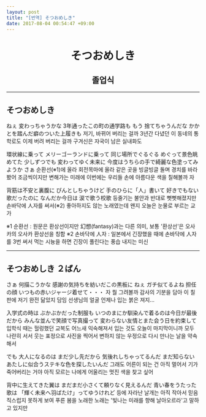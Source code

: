 ```yaml
---
layout: post
title: "[번역] そつおめしき"
date: 2017-08-04 00:54:47 +09:00
---
```


<h1 align="center">そつおめしき</h1>
<h2 align="center">졸업식</h2>

---

## そつおめしき

ねぇ 変わっちゃうかな
3年通ったこの町の通学路も
もう 捨てちゃうんだな
かかとを踏んだ癖のついた上履きも
저기, 바뀌어 버리는 걸까
3년간 다녔던 이 동네의 통학로도
이제 버려 버리는 걸까
구겨신은 자국이 남은 실내화도

環状線に乗って メリーゴーランドに乗って
同じ場所でぐるぐる めぐって景色眺めてた
少しずつでも 変わってゆく未来に
今度はうちらの手で綺麗な色塗ってみようか さぁ
순환선(※1)에 올라 회전목마에 올라
같은 곳을 빙글빙글 돌며 경치를 바라봤어
조금씩이지만 변해가는 미래에
이번에는 우리들 손에 아름다운 색을 칠해볼까 자

背筋は不安と裏腹に ぴんとしちゃうけど
手のひらに「人」書いて
好きでもない歌だったのに なんだか今日は
涙で歌う校歌
등줄기는 불안과 반대로 뻣뻣해졌지만
손바닥에 人자를 써서(※2)
좋아하지도 않는 노래였는데 왠지 오늘은
눈물로 부르는 교가

※1 순환선 : 원문은 환상선이지만 幻想(fantasy)과는 다른 의미, 보통 '환상선'은 오사카의 오사카 환상선을 칭함
※2 손바닥에 人자 : 일본에서 긴장했을 때에 손바닥에 人자를 3번 써서 먹는 시늉을 하면 긴장이 풀린다는 풍습 내지는 미신

---

## そつおめしき ２ばん

さぁ 何描こうかな
感謝の気持ちを紡いだこの黒板に
ねぇ ガチ似てるよね
担任の顔 いつもの赤いジャージ着せて・・・
자 뭘 그려볼까
감사의 기분을 담아 이 칠판에
저기 완전 닮았지
담임 선생님의 얼굴 언제나 입는 붉은 져지…

入学式の時は ぶかぶかだった制服も
いつのまにか馴染んで着るのは今日が最後だから
みんな並んで笑顔で写真撮って
変わらない友情とまた会う日を約束して
입학식 때는 헐렁했던 교복도
어느새 익숙해져서 입는 것도 오늘이 마지막이니까
모두 나란히 서서 웃는 표정으로 사진을 찍어서
변하지 않는 우정으로 다시 만나는 날을 약속해서

でも 大人になるのは まだ少し先だから
気後れしちゃってるんだ
まだ知らないあたしに似合うステキな色を探したいんだ
그래도 어른이 되는 건 아직 멀어서
기가 죽어버리는 거야
아직 모르는 나에게 어울리는 멋진 색을 찾고 싶어

背中に生えてきた翼は まだまだ小さくて頼りなく見えるんだ
青い春をうたった歌は
「輝く未来へ羽ばたけ」ってゆうけれど
등에 자라난 날개는 아직 작아서 믿음직스럽지 못하게 보여
푸른 봄을 노래한 노래는
'빛나는 미래를 향해 날아오르라'고 말하고 있지만
